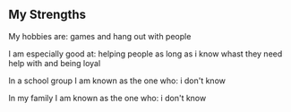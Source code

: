 ## My Strengths
<p>My hobbies are: games and hang out with people</p>
<p>I am especially good at: helping people as long as i know whast they need help with and being loyal</p>
<p>In a school group I am known as the one who: i don't know</p> 
<p>In my family I am known as the one who: i don't know</p>

